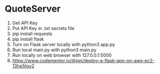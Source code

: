 # QuoteServer
1. Get API Key
2. Put API Key in .txt secrets file
3. pip install requests
4. pip install flask
5. Turn on Flask server locally with python3 app.py
6. Run local main.py with python3 main.py
7. Run locally on web browser with 127.0.0.1:5000
8. https://www.codementor.io/@jqn/deploy-a-flask-app-on-aws-ec2-13hp1ilqy2
